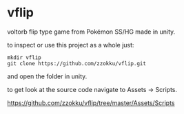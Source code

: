 # vflip
voltorb flip type game from Pokémon SS/HG made in unity.

to inspect or use this project as a whole just:

````
mkdir vflip
git clone https://github.com/zzokku/vflip.git
````
and open the folder in unity.

to get look at the source code navigate to Assets -> Scripts.

https://github.com/zzokku/vflip/tree/master/Assets/Scripts
